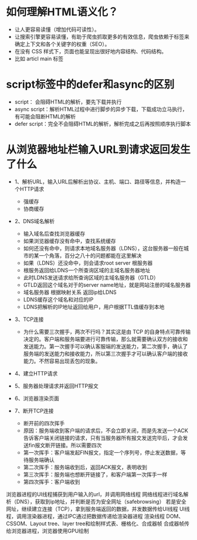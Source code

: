 # 如何理解HTML语义化？
* 让人更容易读懂（增加代码可读性）。
* 让搜索引擎更容易读懂，有助于爬虫抓取更多的有效信息，爬虫依赖于标签来确定上下文和各个关键字的权重（SEO）。
* 在没有 CSS 样式下，页面也能呈现出很好地内容结构、代码结构。
* 比如 articl main 标签



# script标签中的defer和async的区别
* script： 会阻碍HTML的解析，要先下载并执行
* async script：解析HTML过程中进行脚步的异步下载，下载成功立马执行，有可能会阻断HTML的解析
* defer script：完全不会阻碍HTML的解析，解析完成之后再按照顺序执行脚本


# 从浏览器地址栏输入URL到请求返回发生了什么
* 1、解析URL，输入URL后解析出协议、主机、端口、路径等信息，并构造一个HTTP请求
    - 强缓存 
    - 协商缓存
* 2、DNS域名解析
  * 输入域名后查找浏览器缓存
  * 如果浏览器缓存没有命中，查找系统缓存
  * 如何还没有命中，则请求本地域名服务器（LDNS），这台服务器一般在城市的某一个角落，百分之八十的问题都能在这里解决
  * 如果（LDNS）还没命中，则会请求root server 根服务器
  * 根服务返回给LDNS一个所查询区域的主域名服务器地址
  * 此时LDNS发送请求给所查询区域的主域名服务器（GTLD）
  * GTLD返回这个域名对于的server name地址，就是网站注册的域名服务器
  * 域名服务器 根据映射关系 返回ip给LDNS
  * LDNS缓存这个域名和对应的IP
  * LDNS把解析的IP地址返回给用户，用户根据TTL值缓存到本地
* 3、TCP连接
    - 为什么需要三次握手，两次不行吗？其实这是由 TCP 的自身特点可靠传输决定的。客户端和服务端要进行可靠传输，那么就需要确认双方的接收和发送能力。第一次握手可以确认客服端的发送能力，第二次握手，确认了服务端的发送能力和接收能力，所以第三次握手才可以确认客户端的接收能力。不然容易出现丢包的现象。

* 4、建立HTTP请求
* 5、服务器处理请求并返回HTTP报文
* 6、浏览器渲染页面
* 7、断开TCP连接
    - 断开前的四次挥手
    - 原因：服务端收到客户端的请求后，不会立即关闭，而是先发送一个ACK告诉客户端关闭链接的请求，只有当服务器所有报文发送完毕后，才会发送fin报文断开链接。所以需要四次
    - 第一次挥手：客户端发起FIN报文，指定一个序列号，停止发送数据，等待服务端确认
    - 第二次挥手：服务端收到后，返回ACK报文，表明收到
    - 第三次挥手：服务端也想断开链接了，和客户端第一次挥手一样
    - 第四次挥手：客户端收到


浏览器进程的UI线程捕获到用户输入的url，并调用网络线程
网络线程进行域名解析（DNS），获取到ip地址，并判断是否为安全网址（safebrowsing）
若是安全网址，继续建立连接（TCP），拿到服务端返回的数据，并发数据传给UI线程
UI线程，调用渲染器进程，通过IPC通过把数据传递给渲染器进程
渲染线程 DOM、CSSOM、Layout tree、layer tree和绘制样式表、栅格化、合成器帧
合成器帧传给浏览器进程，浏览器使用GPU绘制



